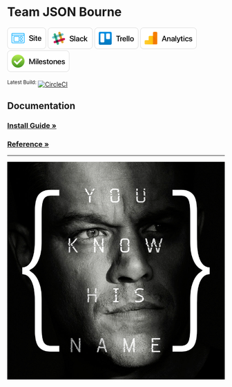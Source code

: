 # Team JSON Bourne

<a href="https://findmyappetite.com" title="Site" target="_blank"><img src="doc/resources/Site Button.png" alt="Site" height="50px" /></a>
<a href="https://json-bourne.slack.com" title="Slack" target="_blank"><img src="doc/resources/Slack Button.png" alt="Slack" height="50px" /></a>
<a href="https://trello.com/jsonbourne" title="Trello" target="_blank"><img src="doc/resources/Trello Button.png" alt="Trello" height="50px" /></a>
<a href="https://analytics.google.com/analytics/web/#embed/report-home/a107916920w161141114p162281593" title="Analytics" target="_blank"><img src="doc/resources/Analytics Button.png" alt="Analytics" height="50px" /></a>
<a href="https://github.com/Burry/JSON-Bourne-Temp-Name/milestones?direction=asc&sort=due_date" title="Milestones" target="_blank"><img src="doc/resources/Milestones Button.png" alt="Milestones" height="50px" /></a>

<sup>Latest Build:</sup> [![CircleCI](https://circleci.com/gh/Burry/JSON-Bourne.svg?style=svg)](https://circleci.com/gh/Burry/JSON-Bourne)

## Documentation
### [Install Guide &raquo;](https://github.com/Burry/JSON-Bourne/blob/master/doc/install.md)
### [Reference &raquo;](https://github.com/Burry/JSON-Bourne/blob/master/doc/reference.md)

---

<p align="center"><img src="doc/resources/JSON Bourne.jpg"></p>
